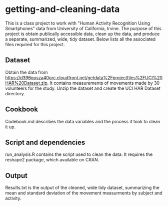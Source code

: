 getting-and-cleaning-data
=========================
This is a class project to work with "Human Activity Recognition Using Smartphones" data from University of California, Irvine. The purpose of this project is obtain publically accessible data, clean up the data, and produce a separate, summarized, wide, tidy dataset. Below lists all the associated files required for this project.

## Dataset
Obtain the data from https://d396qusza40orc.cloudfront.net/getdata%2Fprojectfiles%2FUCI%20HAR%20Dataset.zip. It contains measurements of movements made by 30 volunteers for the study. Unzip the dataset and create the UCI HAR Dataset directory.

## Cookbook
Codebook.md describes the data variables and the process it took to clean it up.

## Script and dependencies
run_analysis.R contains the script used to clean the data. It requires the reshape2 package, which available on CRAN.

## Output
Results.txt is the output of the cleaned, wide tidy dataset, summarizing the mean and standard deviation of the movement measurments by subject and activity.
